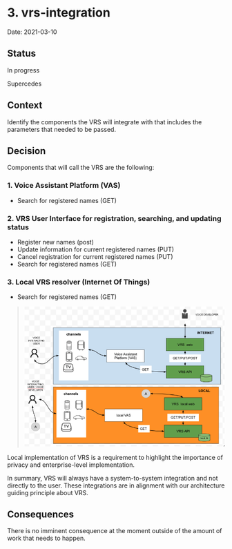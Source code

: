 # 3. vrs-integration

Date: 2021-03-10

## Status

In progress

Supercedes [](0002-vrs-type.md)

## Context

Identify the components the VRS will integrate with that includes the parameters that needed to be passed. 



## Decision

Components that will call the VRS are the following:
### 1. Voice Assistant Platform (VAS)
- Search for registered names (GET)

### 2. VRS User Interface for registration, searching, and updating status
- Register new names (post)
- Update information for current registered names (PUT)
- Cancel registration for current registered names (PUT)
- Search for registered names (GET)

### 3. Local VRS resolver (Internet Of Things)
- Search for registered names (GET)

> ![](docs/../../../components/component_assets/vrs_003_01.png?raw=true "Fig. 1 - VRS Integrations")


Local implementation of VRS is a requirement to highlight the importance of privacy and enterprise-level implementation.

In summary, VRS will always have a system-to-system integration and not directly to the user. These integrations are in alignment with our architecture guiding principle about VRS.

## Consequences

There is no imminent consequence at the moment outside of the amount of work that needs to happen. 